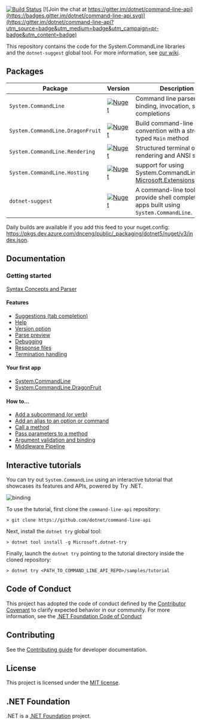 

[![Build Status](https://dev.azure.com/dnceng/public/_apis/build/status/dotnet/command-line-api/command-line-api?branchName=master)](https://dev.azure.com/dnceng/public/_build/latest?definitionId=337&branchName=master) [![Join the chat at https://gitter.im/dotnet/command-line-api](https://badges.gitter.im/dotnet/command-line-api.svg)](https://gitter.im/dotnet/command-line-api?utm_source=badge&utm_medium=badge&utm_campaign=pr-badge&utm_content=badge)

This repository contains the code for the System.CommandLine libraries and the `dotnet-suggest` global tool. For more information, see [our wiki](https://github.com/dotnet/command-line-api/wiki).

## Packages

Package                          | Version                                                                                                                                     | Description
---------------------------------| ------------------------------------------------------------------------------------------------------------------------------------------- | -----------------------------
`System.CommandLine`             | [![Nuget](https://img.shields.io/nuget/v/System.CommandLine.svg)](https://nuget.org/packages/System.CommandLine)                            | Command line parser, model binding, invocation, shell completions
`System.CommandLine.DragonFruit` | [![Nuget](https://img.shields.io/nuget/v/System.CommandLine.DragonFruit.svg)](https://nuget.org/packages/System.CommandLine.DragonFruit)    | Build command-line apps by convention with a strongly-typed `Main` method
`System.CommandLine.Rendering`   | [![Nuget](https://img.shields.io/nuget/v/System.CommandLine.Rendering.svg)](https://nuget.org/packages/System.CommandLine.Rendering)        | Structured terminal output rendering and ANSI support
`System.CommandLine.Hosting`     | [![Nuget](https://img.shields.io/nuget/v/System.CommandLine.Hosting.svg)](https://nuget.org/packages/System.CommandLine.Hosting)            | support for using System.CommandLine with [Microsoft.Extensions.Hosting](https://www.nuget.org/packages/Microsoft.Extensions.Hosting/)
`dotnet-suggest`                 | [![Nuget](https://img.shields.io/nuget/v/dotnet-suggest.svg)](https://nuget.org/packages/dotnet-suggest)                                    | A command-line tool to provide shell completions for apps built using `System.CommandLine`.

Daily builds are available if you add this feed to your nuget.config: https://pkgs.dev.azure.com/dnceng/public/_packaging/dotnet5/nuget/v3/index.json.

## Documentation

### Getting started

[Syntax Concepts and Parser](docs/Syntax-Concepts-and-Parser.md)

#### Features
* [Suggestions (tab completion)](docs/Features-overview.md#Suggestions)
* [Help](docs/Features-overview.md#Help)
* [Version option](docs/Features-overview.md#version-option)
* [Parse preview](docs/Features-overview.md#parse-preview)
* [Debugging](docs/Features-overview.md#debugging)
* [Response files](docs/Features-overview.md#Response-files)
* [Termination handling](docs/Process-termination-handling.md)

#### Your first app
* [System.CommandLine](docs/Your-first-app-with-System-CommandLine.md)
* [System.CommandLine.DragonFruit](docs/Your-first-app-with-System-CommandLine-DragonFruit.md)

#### How to...

* [Add a subcommand (or verb)](docs/How-To.md#Add-a-subcommand)
* [Add an alias to an option or command](docs/How-To.md#Add-an-alias-to-an-option-or-command)
* [Call a method](docs/How-To.md#Call-a-method)
* [Pass parameters to a method](docs/How-To.md#Pass-parameters-to-a-method)
* [Argument validation and binding](docs/How-To.md#Argument-validation-and-binding)
* [Middleware Pipeline](docs/How-To.md#Middleware-Pipeline)

## Interactive tutorials

You can try out `System.CommandLine` using an interactive tutorial that showcases its features and APIs, powered by Try .NET.

![binding](https://user-images.githubusercontent.com/547415/58752436-905aa880-8463-11e9-9ab7-c2a8136b0a93.gif)

To use the tutorial, first clone the `command-line-api` repository:

```console
> git clone https://github.com/dotnet/command-line-api
```

Next, install the `dotnet try` global tool:

```console
> dotnet tool install -g Microsoft.dotnet-try
```

Finally, launch the `dotnet try` pointing to the tutorial directory inside the cloned repository:

```console
> dotnet try <PATH_TO_COMMAND_LINE_API_REPO>/samples/tutorial
```

## Code of Conduct

This project has adopted the code of conduct defined by the [Contributor Covenant](https://www.contributor-covenant.org/) to clarify expected behavior in our community. For more information, see the [.NET Foundation Code of Conduct](https://www.dotnetfoundation.org/code-of-conduct)

## Contributing

See the [Contributing guide](CONTRIBUTING) for developer documentation.

## License

This project is licensed under the [MIT license](LICENSE.TXT).

## .NET Foundation

.NET is a [.NET Foundation](http://www.dotnetfoundation.org/projects) project.

